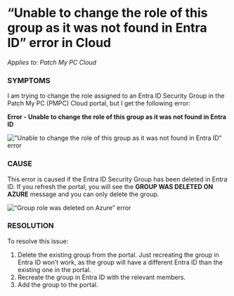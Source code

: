 # “Unable to change the role of this group as it was not found in Entra ID” error in Cloud

_Applies to: Patch My PC Cloud_

### SYMPTOMS

I am trying to change the role assigned to an Entra ID Security Group in the Patch My PC (PMPC) Cloud portal, but I get the following error:

**Error - Unable to change the role of this group as it was not found in Entra ID**

![&#x22;Unable to change the role of this group as it was not found in Entra ID&#x22; error](/_images/image-%282292%29.png-"&#x22;Unable-to-change-the-role-of-this-group-as-it-was-not-found-in-Entra-ID&#x22;-error" "&#x22;Unable to change the role of this group as it was not found in Entra ID&#x22; error")

### CAUSE

This error is caused if the Entra ID Security Group has been deleted in Entra ID. If you refresh the portal, you will see the **GROUP WAS DELETED ON AZURE**  message and you can only delete the group.

![“Group role was deleted on Azure” error](/_images/image-%28348%29.png-"\"Group-role-was-deleted-on-Azure\"-error" "“Group role was deleted on Azure” error")

### RESOLUTION

To resolve this issue:

1. Delete the existing group from the portal. Just recreating the group in Entra ID won’t work, as the group will have a different Entra ID than the existing one in the portal.
2. Recreate the group in Entra ID with the relevant members.
3. Add the group to the portal.

